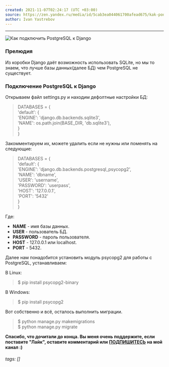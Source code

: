 ```yaml
---
created: 2021-11-07T02:24:17 (UTC +03:00)
source: https://zen.yandex.ru/media/id/5cab3ea044061700afead675/kak-podkliuchit-postgresql-k-django-5eef306aaa52ca2c22f09a95
author: Ivan Yastrebov
---
```


---
![Как подключить PostgreSQL к Django](https://avatars.mds.yandex.net/get-zen_doc/3385233/pub_5eef306aaa52ca2c22f09a95_5eef3184e479666355016084/scale_1200)

### **Прелюдия**

Из коробки Django даёт возможность использовать SQLite, но мы то знаем, что лучше базы данных(далее БД) чем PostgreSQL не существует.

### **Подключение PostgreSQL к Django**

Открываем файл settings.py и находим дефолтные настройки БД:

> DATABASES = {  
> 'default': {  
> 'ENGINE': 'django.db.backends.sqlite3',  
> 'NAME': os.path.join(BASE\_DIR, 'db.sqlite3'),  
> }  
> }

Закомментируем их, можете удалить если не нужны или поменять на следующие:

> DATABASES = {  
> 'default': {  
> 'ENGINE': 'django.db.backends.postgresql\_psycopg2',  
> 'NAME': 'dbname',  
> 'USER': 'username',  
> 'PASSWORD': 'userpass',  
> 'HOST': '127.0.0.1',  
> 'PORT': '5432'  
> }  
> }

Где:

-   **NAME** - имя базы данных.
-   **USER** - пользователь БД.
-   **PASSWORD** - пароль пользователя.
-   **HOST** - 127.0.0.1 или localhost.
-   **PORT** - 5432.

Далее нам понадобится установить модуль psycopg2 для работы с PostgreSQL, устанавливаем:

В Linux:

> $ pip install psycopg2-binary

В Windows:

> $ pip install psycopg2

Вот собственно и всё, осталось выполнить миграции.

> $ python manage.py makemigrations  
> $ python manage.py migrate

**Спасибо, что дочитали до конца. Вы меня очень поддержите, если поставите "Лайк", оставите комментарий или** [**ПОДПИШИТЕСЬ**](https://zen.yandex.ru/id/5cab3ea044061700afead675?integration=publishers_platform_yandex) **на мой канал :)**
###### tags: []